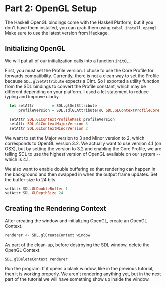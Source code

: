 Part 2: OpenGL Setup
====================

The Haskell OpenGL bindings come with the Haskell Platform, but if you don't have them installed, you can grab them using `cabal install opengl`. Make sure to use the latest version from Hackage.

Initializing OpenGL
-------------------

We will put all of our initialization calls into a function `initGL`.

First, you must set the Profile version. I chose to use the Core Profile for forwards compatibility. Currently, there is not a clean way to set the Profile because `SDL.glSetAttribute` expects a CInt. So I exported a utility function from the SDL bindings to convert the Profile constant, which may be different depending on your platform. I used a let statement to reduce typing and improve clarity.

```haskell
  let setAttr        = SDL.glSetSttribute
      profileVersion = SDL.sdlGLAttributeToC SDL.GLContextProfileCore

  setAttr SDL.GLContextProfileMask profileVersion
  setAttr SDL.GLContextMajorVersion 3
  setAttr SDL.GLContextMinorVersion 2
```

We want to set the Major version to 3 and Minor version to 2, which corresponds to OpenGL version 3.2. We actually want to use version 4.1 (on OSX), but by setting the version to 3.2 and enabling the Core Profile, we are telling SDL to use the highest version of OpenGL available on our system -- which is 4.1.

We also want to enable double buffering so that rendering can happen in the background and then swapped in when the output frame updates. Set the buffer size to 24 bits.

```haskell
setAttr SDL.GLDoubleBuffer 1
setAttr SDL.GLDepthSize 24
```

Creating the Rendering Context
------------------------------

After creating the window and initializing OpenGL, create an OpenGL Context.

```haskell
renderer <- SDL.glCreateContext window
```

As part of the clean-up, before destroying the SDL window, delete the OpenGL Context.

```haskell
SDL.glDeleteContext renderer
```

Run the program. If it opens a blank window, like in the previous tutorial, then it is working properly. We aren't rendering anything yet, but in the next part of the tutorial we will have something show up inside the window.